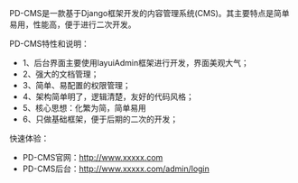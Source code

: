 PD-CMS是一款基于Django框架开发的内容管理系统(CMS)。其主要特点是简单易用，性能高，便于进行二次开发。


PD-CMS特性和说明：
-    1、后台界面主要使用layuiAdmin框架进行开发，界面美观大气；
-    2、强大的文档管理；
-    3、简单、易配置的权限管理；
-    4、架构简单明了，逻辑清楚，友好的代码风格；
-    5、核心思想：化繁为简，简单易用
-    6、只做基础框架，便于后期的二次的开发；

快速体验：
-    PD-CMS官网：http://www.xxxxx.com
-    PD-CMS后台：http://www.xxxxx.com/admin/login
